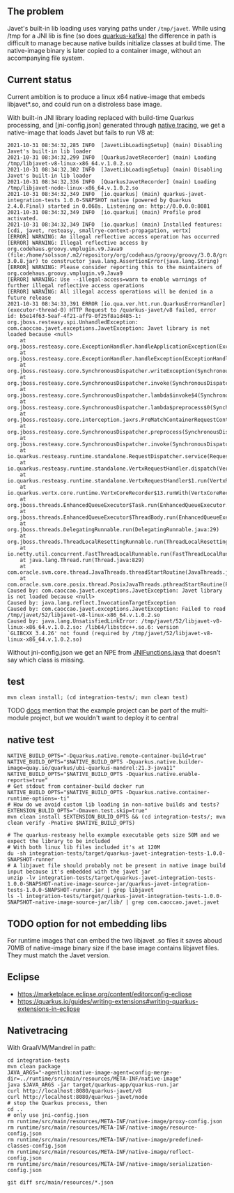 

## The problem

Javet's built-in lib loading uses varying paths under `/tmp/javet`.
While using /tmp for a JNI lib is fine (so does [quarkus-kafka](https://github.com/quarkusio/quarkus/blob/2.4.0.Final/extensions/kafka-client/runtime/src/main/java/io/quarkus/kafka/client/runtime/KafkaRecorder.java#L56))
the difference in path is difficult to manage because native builds
initialize classes at build time.
The native-image binary is later copied to a container image,
without an accompanying file system.

## Current status

Current ambition is to produce a linux x64 native-image that embeds libjavet*.so,
and could run on a distroless base image.

With built-in JNI library loading replaced with build-time Quarkus processing, 
and [jni-config.json] generated through [native tracing](#nativetracing),
we get a native-image that loads Javet but fails to run V8 at:


```
2021-10-31 08:34:32,285 INFO  [JavetLibLoadingSetup] (main) Disabling Javet's built-in lib loader
2021-10-31 08:34:32,299 INFO  [QuarkusJavetRecorder] (main) Loading /tmp/libjavet-v8-linux-x86_64.v.1.0.2.so
2021-10-31 08:34:32,302 INFO  [JavetLibLoadingSetup] (main) Disabling Javet's built-in lib loader
2021-10-31 08:34:32,336 INFO  [QuarkusJavetRecorder] (main) Loading /tmp/libjavet-node-linux-x86_64.v.1.0.2.so
2021-10-31 08:34:32,349 INFO  [io.quarkus] (main) quarkus-javet-integration-tests 1.0.0-SNAPSHOT native (powered by Quarkus 2.4.0.Final) started in 0.068s. Listening on: http://0.0.0.0:8081
2021-10-31 08:34:32,349 INFO  [io.quarkus] (main) Profile prod activated. 
2021-10-31 08:34:32,349 INFO  [io.quarkus] (main) Installed features: [cdi, javet, resteasy, smallrye-context-propagation, vertx]
[ERROR] WARNING: An illegal reflective access operation has occurred
[ERROR] WARNING: Illegal reflective access by org.codehaus.groovy.vmplugin.v9.Java9 (file:/home/solsson/.m2/repository/org/codehaus/groovy/groovy/3.0.8/groovy-3.0.8.jar) to constructor java.lang.AssertionError(java.lang.String)
[ERROR] WARNING: Please consider reporting this to the maintainers of org.codehaus.groovy.vmplugin.v9.Java9
[ERROR] WARNING: Use --illegal-access=warn to enable warnings of further illegal reflective access operations
[ERROR] WARNING: All illegal access operations will be denied in a future release
2021-10-31 08:34:33,391 ERROR [io.qua.ver.htt.run.QuarkusErrorHandler] (executor-thread-0) HTTP Request to /quarkus-javet/v8 failed, error id: b5e14f63-5eaf-4f21-aff9-0f25f8a1d485-1: org.jboss.resteasy.spi.UnhandledException: com.caoccao.javet.exceptions.JavetException: Javet library is not loaded because <null>
	at org.jboss.resteasy.core.ExceptionHandler.handleApplicationException(ExceptionHandler.java:106)
	at org.jboss.resteasy.core.ExceptionHandler.handleException(ExceptionHandler.java:372)
	at org.jboss.resteasy.core.SynchronousDispatcher.writeException(SynchronousDispatcher.java:218)
	at org.jboss.resteasy.core.SynchronousDispatcher.invoke(SynchronousDispatcher.java:519)
	at org.jboss.resteasy.core.SynchronousDispatcher.lambda$invoke$4(SynchronousDispatcher.java:261)
	at org.jboss.resteasy.core.SynchronousDispatcher.lambda$preprocess$0(SynchronousDispatcher.java:161)
	at org.jboss.resteasy.core.interception.jaxrs.PreMatchContainerRequestContext.filter(PreMatchContainerRequestContext.java:364)
	at org.jboss.resteasy.core.SynchronousDispatcher.preprocess(SynchronousDispatcher.java:164)
	at org.jboss.resteasy.core.SynchronousDispatcher.invoke(SynchronousDispatcher.java:247)
	at io.quarkus.resteasy.runtime.standalone.RequestDispatcher.service(RequestDispatcher.java:73)
	at io.quarkus.resteasy.runtime.standalone.VertxRequestHandler.dispatch(VertxRequestHandler.java:135)
	at io.quarkus.resteasy.runtime.standalone.VertxRequestHandler$1.run(VertxRequestHandler.java:90)
	at io.quarkus.vertx.core.runtime.VertxCoreRecorder$13.runWith(VertxCoreRecorder.java:543)
	at org.jboss.threads.EnhancedQueueExecutor$Task.run(EnhancedQueueExecutor.java:2449)
	at org.jboss.threads.EnhancedQueueExecutor$ThreadBody.run(EnhancedQueueExecutor.java:1478)
	at org.jboss.threads.DelegatingRunnable.run(DelegatingRunnable.java:29)
	at org.jboss.threads.ThreadLocalResettingRunnable.run(ThreadLocalResettingRunnable.java:29)
	at io.netty.util.concurrent.FastThreadLocalRunnable.run(FastThreadLocalRunnable.java:30)
	at java.lang.Thread.run(Thread.java:829)
	at com.oracle.svm.core.thread.JavaThreads.threadStartRoutine(JavaThreads.java:596)
	at com.oracle.svm.core.posix.thread.PosixJavaThreads.pthreadStartRoutine(PosixJavaThreads.java:192)
Caused by: com.caoccao.javet.exceptions.JavetException: Javet library is not loaded because <null>
Caused by: java.lang.reflect.InvocationTargetException
Caused by: com.caoccao.javet.exceptions.JavetException: Failed to read /tmp/javet/52/libjavet-v8-linux-x86_64.v.1.0.2.so
Caused by: java.lang.UnsatisfiedLinkError: /tmp/javet/52/libjavet-v8-linux-x86_64.v.1.0.2.so: /lib64/libstdc++.so.6: version `GLIBCXX_3.4.26' not found (required by /tmp/javet/52/libjavet-v8-linux-x86_64.v.1.0.2.so)
```

Without jni-config.json we get an NPE from [JNIFunctions.java](https://github.com/oracle/graal/blob/vm-ce-21.3.0/substratevm/src/com.oracle.svm.jni/src/com/oracle/svm/jni/functions/JNIFunctions.java#L1095) that doesn't say which class is missing.

## test

```
mvn clean install; (cd integration-tests/; mvn clean test)
```

TODO [docs](https://quarkus.io/guides/writing-extensions#multi-module-maven-projects-and-the-development-mode) mention that the example project can be part of the multi-module project, but we wouldn't want to deploy it to central

## native test

```
NATIVE_BUILD_OPTS="-Dquarkus.native.remote-container-build=true"
NATIVE_BUILD_OPTS="$NATIVE_BUILD_OPTS -Dquarkus.native.builder-image=quay.io/quarkus/ubi-quarkus-mandrel:21.3-java11"
NATIVE_BUILD_OPTS="$NATIVE_BUILD_OPTS -Dquarkus.native.enable-reports=true"
# Get stdout from container-build docker run
NATIVE_BUILD_OPTS="$NATIVE_BUILD_OPTS -Dquarkus.native.container-runtime-options=-ti"
# How do we avoid custom lib loading in non-native builds and tests?
EXTENSION_BULID_OPTS="-Dmaven.test.skip=true"
mvn clean install $EXTENSION_BULID_OPTS && (cd integration-tests/; mvn clean verify -Pnative $NATIVE_BUILD_OPTS)

# The quarkus-resteasy hello example executable gets size 50M and we expect the library to be included
# With both linux lib files included it's at 120M
du -sh integration-tests/target/quarkus-javet-integration-tests-1.0.0-SNAPSHOT-runner
# A libjavet file should probably not be present in native image build input because it's embedded with the javet jar
unzip -lv integration-tests/target/quarkus-javet-integration-tests-1.0.0-SNAPSHOT-native-image-source-jar/quarkus-javet-integration-tests-1.0.0-SNAPSHOT-runner.jar | grep libjavet
ls -l integration-tests/target/quarkus-javet-integration-tests-1.0.0-SNAPSHOT-native-image-source-jar/lib/ | grep com.caoccao.javet.javet
```

## TODO option for not embedding libs

For runtime images that can embed the two libjavet .so files
it saves aboud 70MB of native-image binary size if the base image
contains libjavet files. They must match the Javet version.

## Eclipse

- https://marketplace.eclipse.org/content/editorconfig-eclipse
- https://quarkus.io/guides/writing-extensions#writing-quarkus-extensions-in-eclipse

## Nativetracing

With GraalVM/Mandrel in path:

```
cd integration-tests
mvn clean package
JAVA_ARGS="-agentlib:native-image-agent=config-merge-dir=../runtime/src/main/resources/META-INF/native-image"
java $JAVA_ARGS -jar target/quarkus-app/quarkus-run.jar
curl http://localhost:8080/quarkus-javet/v8
curl http://localhost:8080/quarkus-javet/node
# stop the Quarkus process, then
cd ..
# only use jni-config.json
rm runtime/src/main/resources/META-INF/native-image/proxy-config.json
rm runtime/src/main/resources/META-INF/native-image/resource-config.json
rm runtime/src/main/resources/META-INF/native-image/predefined-classes-config.json
rm runtime/src/main/resources/META-INF/native-image/reflect-config.json
rm runtime/src/main/resources/META-INF/native-image/serialization-config.json

git diff src/main/resources/*.json
```
